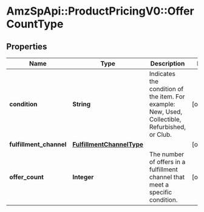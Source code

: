# AmzSpApi::ProductPricingV0::OfferCountType

## Properties
Name | Type | Description | Notes
------------ | ------------- | ------------- | -------------
**condition** | **String** | Indicates the condition of the item. For example: New, Used, Collectible, Refurbished, or Club. | [optional] 
**fulfillment_channel** | [**FulfillmentChannelType**](FulfillmentChannelType.md) |  | [optional] 
**offer_count** | **Integer** | The number of offers in a fulfillment channel that meet a specific condition. | [optional] 

